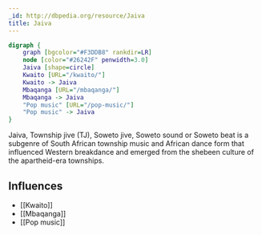 ```yaml
---
_id: http://dbpedia.org/resource/Jaiva
title: Jaiva
---
```


```dot
digraph {
	graph [bgcolor="#F3DDB8" rankdir=LR]
	node [color="#26242F" penwidth=3.0]
	Jaiva [shape=circle]
	Kwaito [URL="/kwaito/"]
	Kwaito -> Jaiva
	Mbaqanga [URL="/mbaqanga/"]
	Mbaqanga -> Jaiva
	"Pop music" [URL="/pop-music/"]
	"Pop music" -> Jaiva
}
```

Jaiva, Township jive (TJ), Soweto jive, Soweto sound or Soweto beat is a subgenre of South African township music and African dance form that influenced Western breakdance and emerged from the shebeen culture of the apartheid-era townships.

## Influences

- [[Kwaito]]
- [[Mbaqanga]]
- [[Pop music]]
